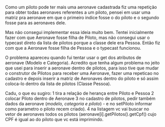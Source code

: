 Como um piloto pode ter mais uma aeronave cadastrada fiz uma repetição para obter todas aeronaves referentes a um piloto, pensei em usar uma matriz pra aeronave em que o primeiro indice fosse o do piloto e o segundo fosse para as aeronaves dele. 

Mas não consegui implementar essa ideia muito bem. Tentei inicialmente fazer com que Aeronave fosse filha de Piloto, mas não consegui usar o typecast direto da lista de pilotos porque a classe dele era Pessoa. Então fiz com que a Aeronave fosse filha de Pessoa e o typecast funcionou. 

O problema apareceu quando fui tentar usar o get dos atributos de aeronave (Modelo e Categoria). Acredito que tenha algum problema no jeito que usei para inserir a aeronave dentro de pilotos, para isso tive que mudar o construtor de Pilotos para receber uma Aeronave,  fazer uma repeticao no cadastro e depois inserir a matriz de Aeronaves dentro do piloto e só assim coloca-lo dentro da lista de pilotos (Classe Pessoa).

Cadu, o que eu sugiro:
1 tira a relação de herança entre Piloto e Pessoa
2 colocar Piloto dentro de Aeronave
3 no cadastro de pilotos, pedir também dados da aeronave (*modelo, categoria e piloto*) - e no setPiloto informar como parametro o piloto recem criado).
4 na listagem vc vai buscar no vetor de aeronaves todos os pilotos (aeronave[i].getPilotos().getCpf() cujo CPF é igual ao do piloto que vc está imprimindo.